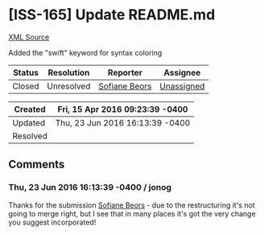 # [ISS-165] Update README.md

[XML Source](../xml/ISS-165.xml)
<p><p>Added the "swift" keyword for syntax coloring</p></p>





Status|Resolution|Reporter|Assignee
------|----------|--------|--------
Closed|Unresolved|[Sofiane Beors](TheAbstractDev)|[Unassigned]($-1)





Created|Fri, 15 Apr 2016 09:23:39 -0400
-------|--------------
Updated|Thu, 23 Jun 2016 16:13:39 -0400
Resolved|


## Comments




### Thu, 23 Jun 2016 16:13:39 -0400 / jonog 

<p><p>Thanks for the submission <a href="http://jira.perfect.org:8080/secure/ViewProfile.jspa?name=TheAbstractDev" class="user-hover" rel="TheAbstractDev">Sofiane Beors</a> - due to the restructuring it's not going to merge right, but I see that in many places it's got the very change you suggest incorporated!</p></p>


